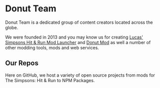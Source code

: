 # Donut Team
 Donut Team is a dedicated group of content creators located across the globe.

We were founded in 2013 and you may know us for creating [Lucas' Simpsons Hit & Run Mod Launcher](https://modbakery.donutteam.com/releases/view/lucas-mod-launcher) and [Donut Mod](https://modbakery.donutteam.com/releases/view/donut-mod-4) as well a number of other modding tools, mods and web services. 

## Our Repos
Here on GitHub, we host a variety of open source projects from mods for The Simpsons: Hit & Run to NPM Packages.
